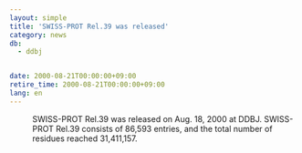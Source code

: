 ```yaml
---
layout: simple
title: 'SWISS-PROT Rel.39 was released'
category: news
db:
  - ddbj


date: 2000-08-21T00:00:00+09:00
retire_time: 2000-08-21T00:00:00+09:00
lang: en
---
```


<dd>SWISS-PROT Rel.39 was released on Aug. 18, 2000 at DDBJ. SWISS-PROT Rel.39 consists of 86,593 entries, and the total number of residues reached 31,411,157.</dd>
